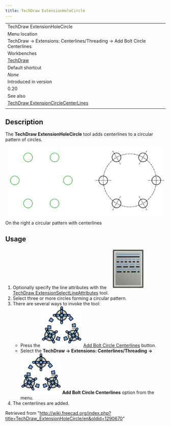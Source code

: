 ```yaml
---
title: TechDraw ExtensionHoleCircle
---
```


|                                                                                                                   |
| ----------------------------------------------------------------------------------------------------------------- |
| TechDraw ExtensionHoleCircle                                                                                      |
| Menu location                                                                                                     |
| TechDraw → Extensions: Centerlines/Threading → Add Bolt Circle Centerlines                                        |
| Workbenches                                                                                                       |
| [TechDraw](/TechDraw_Workbench "TechDraw Workbench")                                                              |
| Default shortcut                                                                                                  |
| _None_                                                                                                            |
| Introduced in version                                                                                             |
| 0.20                                                                                                              |
| See also                                                                                                          |
| [TechDraw ExtensionCircleCenterLines](/TechDraw_ExtensionCircleCenterLines "TechDraw ExtensionCircleCenterLines") |
|                                                                                                                   |

## Description

The **TechDraw ExtensionHoleCircle** tool adds centerlines to a circular pattern of circles.

![](/src/assets/images/TechDraw_ExtensionHoleCircleExample.png)

On the right a circular pattern with centerlines

## Usage

1. Optionally specify the line attributes with the ![](/src/assets/images/TechDraw_ExtensionSelectLineAttributes.svg) [TechDraw ExtensionSelectLineAttributes](/TechDraw_ExtensionSelectLineAttributes "TechDraw ExtensionSelectLineAttributes") tool.
2. Select three or more circles forming a circular pattern.
3. There are several ways to invoke the tool:
   - Press the ![](/src/assets/images/TechDraw_ExtensionHoleCircle.svg) [Add Bolt Circle Centerlines](/TechDraw_ExtensionHoleCircle "TechDraw ExtensionHoleCircle") button.
   - Select the **TechDraw → Extensions: Centerlines/Threading → ![](/src/assets/images/TechDraw_ExtensionHoleCircle.svg) Add Bolt Circle Centerlines** option from the menu.
4. The centerlines are added.

Retrieved from "<http://wiki.freecad.org/index.php?title=TechDraw_ExtensionHoleCircle/en&oldid=1290670>"
